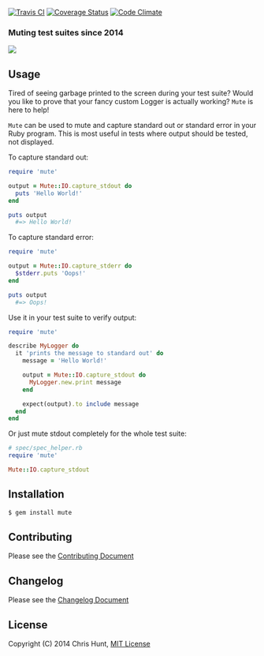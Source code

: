 [![Travis CI](https://travis-ci.org/chrishunt/mute.png)](https://travis-ci.org/chrishunt/mute)
[![Coverage Status](https://coveralls.io/repos/chrishunt/mute/badge.png?branch=master)](https://coveralls.io/r/chrishunt/mute)
[![Code Climate](https://codeclimate.com/github/chrishunt/mute.png)](https://codeclimate.com/github/chrishunt/mute)

### Muting test suites since 2014

![](https://raw2.github.com/chrishunt/mute/master/screenshot.png)

## Usage

Tired of seeing garbage printed to the screen during your test suite? Would you
like to prove that your fancy custom Logger is actually working? `Mute` is here
to help!

`Mute` can be used to mute and capture standard out or standard error in your
Ruby program. This is most useful in tests where output should be tested, not
displayed.

To capture standard out:

```ruby
require 'mute'

output = Mute::IO.capture_stdout do
  puts 'Hello World!'
end

puts output
  #=> Hello World!
```

To capture standard error:

```ruby
require 'mute'

output = Mute::IO.capture_stderr do
  $stderr.puts 'Oops!'
end

puts output
  #=> Oops!
```

Use it in your test suite to verify output:

```ruby
require 'mute'

describe MyLogger do
  it 'prints the message to standard out' do
    message = 'Hello World!'

    output = Mute::IO.capture_stdout do
      MyLogger.new.print message
    end

    expect(output).to include message
  end
end
```

Or just mute stdout completely for the whole test suite:

```ruby
# spec/spec_helper.rb
require 'mute'

Mute::IO.capture_stdout
```

## Installation

```bash
$ gem install mute
```

## Contributing
Please see the [Contributing
Document](https://github.com/chrishunt/mute/blob/master/CONTRIBUTING.md)

## Changelog
Please see the [Changelog
Document](https://github.com/chrishunt/mute/blob/master/CHANGELOG.md)

## License
Copyright (C) 2014 Chris Hunt, [MIT
License](https://github.com/chrishunt/mute/blob/master/LICENSE.txt)
